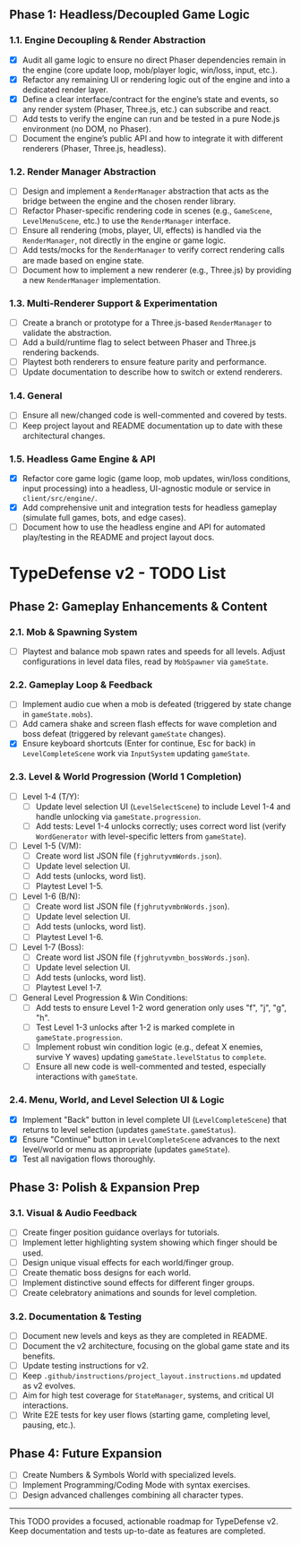 ## Phase 1: Headless/Decoupled Game Logic

### 1.1. Engine Decoupling & Render Abstraction

- [x] Audit all game logic to ensure no direct Phaser dependencies remain in the engine (core update loop, mob/player logic, win/loss, input, etc.).
- [x] Refactor any remaining UI or rendering logic out of the engine and into a dedicated render layer.
- [x] Define a clear interface/contract for the engine’s state and events, so any render system (Phaser, Three.js, etc.) can subscribe and react.
- [ ] Add tests to verify the engine can run and be tested in a pure Node.js environment (no DOM, no Phaser).
- [ ] Document the engine’s public API and how to integrate it with different renderers (Phaser, Three.js, headless).

### 1.2. Render Manager Abstraction

- [ ] Design and implement a `RenderManager` abstraction that acts as the bridge between the engine and the chosen render library.
- [ ] Refactor Phaser-specific rendering code in scenes (e.g., `GameScene`, `LevelMenuScene`, etc.) to use the `RenderManager` interface.
- [ ] Ensure all rendering (mobs, player, UI, effects) is handled via the `RenderManager`, not directly in the engine or game logic.
- [ ] Add tests/mocks for the `RenderManager` to verify correct rendering calls are made based on engine state.
- [ ] Document how to implement a new renderer (e.g., Three.js) by providing a new `RenderManager` implementation.

### 1.3. Multi-Renderer Support & Experimentation

- [ ] Create a branch or prototype for a Three.js-based `RenderManager` to validate the abstraction.
- [ ] Add a build/runtime flag to select between Phaser and Three.js rendering backends.
- [ ] Playtest both renderers to ensure feature parity and performance.
- [ ] Update documentation to describe how to switch or extend renderers.

### 1.4. General

- [ ] Ensure all new/changed code is well-commented and covered by tests.
- [ ] Keep project layout and README documentation up to date with these architectural changes.

### 1.5. Headless Game Engine & API

- [x] Refactor core game logic (game loop, mob updates, win/loss conditions, input processing) into a headless, UI-agnostic module or service in `client/src/engine/`.
- [x] Add comprehensive unit and integration tests for headless gameplay (simulate full games, bots, and edge cases).
- [ ] Document how to use the headless engine and API for automated play/testing in the README and project layout docs.

# TypeDefense v2 - TODO List

## Phase 2: Gameplay Enhancements & Content

### 2.1. Mob & Spawning System

- [ ] Playtest and balance mob spawn rates and speeds for all levels. Adjust configurations in level data files, read by `MobSpawner` via `gameState`.

### 2.2. Gameplay Loop & Feedback

- [ ] Implement audio cue when a mob is defeated (triggered by state change in `gameState.mobs`).
- [ ] Add camera shake and screen flash effects for wave completion and boss defeat (triggered by relevant `gameState` changes).
- [x] Ensure keyboard shortcuts (Enter for continue, Esc for back) in `LevelCompleteScene` work via `InputSystem` updating `gameState`.

### 2.3. Level & World Progression (World 1 Completion)

- [ ] Level 1-4 (T/Y):
  - [ ] Update level selection UI (`LevelSelectScene`) to include Level 1-4 and handle unlocking via `gameState.progression`.
  - [ ] Add tests: Level 1-4 unlocks correctly; uses correct word list (verify `WordGenerator` with level-specific letters from `gameState`).
- [ ] Level 1-5 (V/M):
  - [ ] Create word list JSON file (`fjghrutyvmWords.json`).
  - [ ] Update level selection UI.
  - [ ] Add tests (unlocks, word list).
  - [ ] Playtest Level 1-5.
- [ ] Level 1-6 (B/N):
  - [ ] Create word list JSON file (`fjghrutyvmbnWords.json`).
  - [ ] Update level selection UI.
  - [ ] Add tests (unlocks, word list).
  - [ ] Playtest Level 1-6.
- [ ] Level 1-7 (Boss):
  - [ ] Create word list JSON file (`fjghrutyvmbn_bossWords.json`).
  - [ ] Update level selection UI.
  - [ ] Add tests (unlocks, word list).
  - [ ] Playtest Level 1-7.
- [ ] General Level Progression & Win Conditions:
  - [ ] Add tests to ensure Level 1-2 word generation only uses "f", "j", "g", "h".
  - [ ] Test Level 1-3 unlocks after 1-2 is marked complete in `gameState.progression`.
  - [ ] Implement robust win condition logic (e.g., defeat X enemies, survive Y waves) updating `gameState.levelStatus` to `complete`.
  - [ ] Ensure all new code is well-commented and tested, especially interactions with `gameState`.

### 2.4. Menu, World, and Level Selection UI & Logic

- [x] Implement "Back" button in level complete UI (`LevelCompleteScene`) that returns to level selection (updates `gameState.gameStatus`).
- [x] Ensure "Continue" button in `LevelCompleteScene` advances to the next level/world or menu as appropriate (updates `gameState`).
- [x] Test all navigation flows thoroughly.

## Phase 3: Polish & Expansion Prep

### 3.1. Visual & Audio Feedback

- [ ] Create finger position guidance overlays for tutorials.
- [ ] Implement letter highlighting system showing which finger should be used.
- [ ] Design unique visual effects for each world/finger group.
- [ ] Create thematic boss designs for each world.
- [ ] Implement distinctive sound effects for different finger groups.
- [ ] Create celebratory animations and sounds for level completion.

### 3.2. Documentation & Testing

- [ ] Document new levels and keys as they are completed in README.
- [ ] Document the v2 architecture, focusing on the global game state and its benefits.
- [ ] Update testing instructions for v2.
- [ ] Keep `.github/instructions/project_layout.instructions.md` updated as v2 evolves.
- [ ] Aim for high test coverage for `StateManager`, systems, and critical UI interactions.
- [ ] Write E2E tests for key user flows (starting game, completing level, pausing, etc.).

## Phase 4: Future Expansion

- [ ] Create Numbers & Symbols World with specialized levels.
- [ ] Implement Programming/Coding Mode with syntax exercises.
- [ ] Design advanced challenges combining all character types.

---

This TODO provides a focused, actionable roadmap for TypeDefense v2. Keep documentation and tests up-to-date as features are completed.

